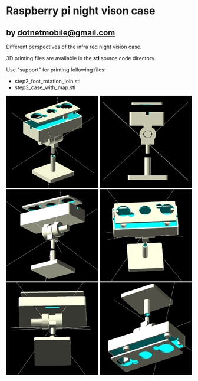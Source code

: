 # Raspberry pi night vison case
  by dotnetmobile@gmail.com
---

Different perspectives of the infra red night vision case.

3D printing files are available in the **stl** source code directory.

Use "support" for printing following files:

* step2_foot_rotation_join.stl
* step3_case_with_map.stl

<img src="images/IR_night_vision_1.png" width="250" height="250"/>
<img src="images/IR_night_vision_2.png" width="250" height="250"/>
<img src="images/IR_night_vision_3.png" width="250" height="250"/>
<img src="images/IR_night_vision_4.png" width="250" height="250"/>
<img src="images/IR_night_vision_5.png" width="250" height="250"/>
<img src="images/IR_night_vision_6.png" width="250" height="250"/>
